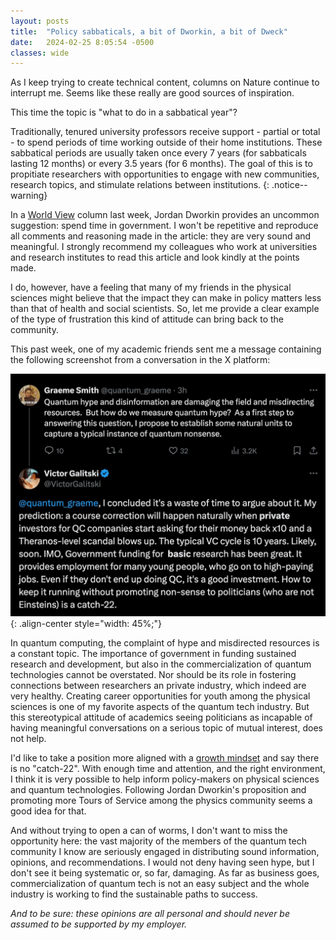 ```yaml
---
layout: posts
title:  "Policy sabbaticals, a bit of Dworkin, a bit of Dweck"
date:   2024-02-25 8:05:54 -0500
classes: wide
---
```


As I keep trying to create technical content, columns on Nature continue to interrupt me. Seems like these really are good sources of inspiration. 

This time the topic is "what to do in a sabbatical year"? 

Traditionally, tenured university professors receive support - partial or total - to spend periods of time working outside of their home institutions. These sabbatical periods are usually taken once every 7 years (for sabbaticals lasting 12 months) or every 3.5 years (for 6 months). The goal of this is to propitiate researchers with opportunities to engage with new communities, research topics, and stimulate relations between institutions.
{: .notice--warning}

In a <a href="https://www.nature.com/articles/d41586-024-00479-w">World View</a> column last week, Jordan Dworkin provides an uncommon suggestion: spend time in government. I won't be repetitive and reproduce all comments and reasoning made in the article: they are very sound and meaningful. I strongly recommend my colleagues who work at universities and research institutes to read this article and look kindly at the points made.

I do, however, have a feeling that many of my friends in the physical sciences might believe that the impact they can make in policy matters less than that of health and social scientists. So, let me provide a clear example of the type of frustration this kind of attitude can bring back to the community.

This past week, one of my academic friends sent me a message containing the following screenshot from a conversation in the X platform:

![image-center](/assets/images/Galitski_quantum_hype.jpeg){: .align-center style="width: 45%;"}

In quantum computing, the complaint of hype and misdirected resources is a constant topic. The importance of government in funding sustained research and development, but also in the commercialization of quantum technologies cannot be overstated. Nor should be its role in fostering connections between researchers an private industry, which indeed are very healthy. Creating career opportunities for youth among the physical sciences is one of my favorite aspects of the quantum tech industry. But this stereotypical attitude of academics seeing politicians as incapable of having meaningful conversations on a serious topic of mutual interest, does not help. 

I'd like to take a position more aligned with a <a href="https://en.wikipedia.org/wiki/Mindset#Fixed_and_growth_mindsets">growth mindset</a> and say there is no "catch-22". With enough time and attention, and the right environment, I think it is very possible to help inform policy-makers on physical sciences and quantum technologies. Following Jordan Dworkin's proposition and promoting more Tours of Service among the physics community seems a good idea for that.

And without trying to open a can of worms, I don't want to miss the opportunity here: the vast majority of the members of the quantum tech community I know are seriously engaged in distributing sound information, opinions, and recommendations. I would not deny having seen hype, but I don't see it being systematic or, so far, damaging. As far as business goes, commercialization of quantum tech is not an easy subject and the whole industry is working to find the sustainable paths to success.

*And to be sure: these opinions are all personal and should never be assumed to be supported by my employer.*